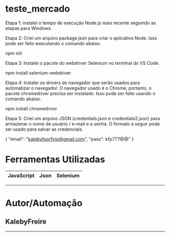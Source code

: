 # teste_mercado

Etapa 1: instalei o tempo de execução Node.js mais recente seguindo as etapas para Windows.

Etapa 2: Criei um arquivo package.json para criar o aplicativo Node. Isso pode ser feito executando o comando abaixo.

npm init

Etapa 3: Instalei o pacote do webdriver Selenium no terminal do VS Code.

npm install selenium-webdriver

Etapa 4: Instalei os drivers do navegador que serão usados ​​para automatizar o navegador. O navegador usado é o Chrome, portanto, o pacote chromedriver precisa ser instalado. Isso pode ser feito usando o comando abaixo.

npm install chromedriver

Etapa 5: Criei um arquivo JSON (credentials.json e credentials2.json) para armazenar o nome de usuário / e-mail e a senha. O formato a seguir pode ser usado para salvar as credenciais.

{
  "email": "kalebyfporfirio@gmail.com",
  "pass": kfp777@@"
}


# Ferramentas Utilizadas
| JavaScript | Json | Selenium |
|---         |---   |---|
---

# Autor/Automação
## KalebyFreire
---
